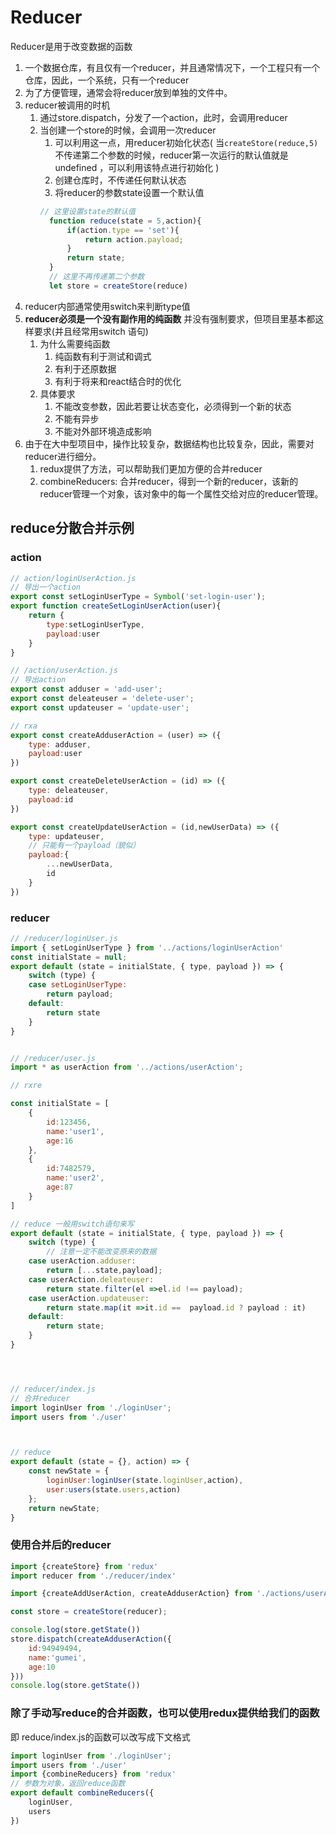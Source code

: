 # Reducer

Reducer是用于改变数据的函数

1. 一个数据仓库，有且仅有一个reducer，并且通常情况下，一个工程只有一个仓库，因此，一个系统，只有一个reducer
2. 为了方便管理，通常会将reducer放到单独的文件中。
3. reducer被调用的时机
   1. 通过store.dispatch，分发了一个action，此时，会调用reducer
   2. 当创建一个store的时候，会调用一次reducer
      1. 可以利用这一点，用reducer初始化状态(
          当```createStore(reduce,5)```不传递第二个参数的时候，reducer第一次运行的默认值就是 undefined ，可以利用该特点进行初始化
      )
      2. 创建仓库时，不传递任何默认状态
      3. 将reducer的参数state设置一个默认值
      ```js
      // 这里设置state的默认值
        function reduce(state = 5,action){
            if(action.type == 'set'){
                return action.payload;
            }
            return state;
        }
        // 这里不再传递第二个参数
        let store = createStore(reduce)
      ```
4. reducer内部通常使用switch来判断type值
5. **reducer必须是一个没有副作用的纯函数**
并没有强制要求，但项目里基本都这样要求(并且经常用switch 语句)
   1. 为什么需要纯函数
      1. 纯函数有利于测试和调式
      2. 有利于还原数据
      3. 有利于将来和react结合时的优化
   2. 具体要求
      1. 不能改变参数，因此若要让状态变化，必须得到一个新的状态
      2. 不能有异步
      3. 不能对外部环境造成影响
6. 由于在大中型项目中，操作比较复杂，数据结构也比较复杂，因此，需要对reducer进行细分。
   1. redux提供了方法，可以帮助我们更加方便的合并reducer
   2. combineReducers: 合并reducer，得到一个新的reducer，该新的reducer管理一个对象，该对象中的每一个属性交给对应的reducer管理。
## reduce分散合并示例
### action
```js
// action/loginUserAction.js
// 导出一个action
export const setLoginUserType = Symbol('set-login-user');
export function createSetLoginUserAction(user){
    return {
        type:setLoginUserType,
        payload:user
    }
}
```
```js
// /action/userAction.js
// 导出action
export const adduser = 'add-user';
export const deleateuser = 'delete-user';
export const updateuser = 'update-user';

// rxa
export const createAdduserAction = (user) => ({
    type: adduser,
    payload:user
})

export const createDeleteUserAction = (id) => ({
    type: deleateuser,
    payload:id
})

export const createUpdateUserAction = (id,newUserData) => ({
    type: updateuser,
    // 只能有一个payload（貌似）
    payload:{
        ...newUserData,
        id
    }
})

```

### reducer
```js
// /reducer/loginUser.js
import { setLoginUserType } from '../actions/loginUserAction'
const initialState = null;
export default (state = initialState, { type, payload }) => {
    switch (type) {
    case setLoginUserType:
        return payload;
    default:
        return state
    }
}


// /reducer/user.js
import * as userAction from '../actions/userAction';

// rxre

const initialState = [
    {
        id:123456,
        name:'user1',
        age:16    
    },
    {
        id:7482579,
        name:'user2',
        age:87   
    }
]

// reduce 一般用switch语句来写
export default (state = initialState, { type, payload }) => {
    switch (type) {
        // 注意一定不能改变原来的数据
    case userAction.adduser:
        return [...state,payload];
    case userAction.deleateuser:
        return state.filter(el =>el.id !== payload);
    case userAction.updateuser:
        return state.map(it =>it.id ==  payload.id ? payload : it)
    default:
        return state;
    }
}




// reducer/index.js
// 合并reducer
import loginUser from './loginUser';
import users from './user'



// reduce
export default (state = {}, action) => {
    const newState = {
        loginUser:loginUser(state.loginUser,action),
        user:users(state.users,action)
    };
    return newState;
}
```

### 使用合并后的reducer
```js
import {createStore} from 'redux'
import reducer from './reducer/index'

import {createAddUserAction, createAdduserAction} from './actions/userAction'

const store = createStore(reducer);

console.log(store.getState())
store.dispatch(createAdduserAction({
    id:94949494,
    name:'gumei',
    age:10
}))
console.log(store.getState())
```

### 除了手动写reduce的合并函数，也可以使用redux提供给我们的函数
即 reduce/index.js的函数可以改写成下文格式
```js
import loginUser from './loginUser';
import users from './user'
import {combineReducers} from 'redux'
// 参数为对象，返回reduce函数
export default combineReducers({
    loginUser,
    users
})
```
